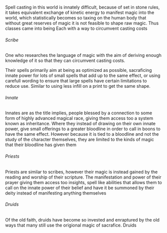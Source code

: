 Spell casting in this world is innately difficult, because of set in stone rules, it takes equivalent exchange of kinetic energy to manifest magic into the world, which statistically becomes so taxing on the human body that without great reserves of magic it is not feasible to shape raw magic. Thus classes came into being
Each with a way to circumvent casting costs

###### Scribe
One who researches the language of magic with the aim of deriving enough knowledge of it so that they can circumvent casting costs.

Their spells primarily aim at being as optimized as possible, sacraficing innate power for lots of small spells that add up to the same effect, or using carefull wording to ensure that large spells have certain limitations to reduce use. Similar to using less infill on a print to get the same shape.

###### Innate
Innates are as the title implies, people blessed by a connection to some form of highly advanced magical race, giving them access too a system known as inheritance. Where they instead of drawing on their own innate power, give small offerings to a greater bloodline in order to call in boons to have the same effect. However because it is tied to a bloodline and not the study of the character themselves, they are limited to the kinds of magic that their bloodline has given them

###### Priests
Priests are similar to scribes, however their magic is instead gained by the reading and worship of their scripture. The manifestation and power of their prayer giving them access too insights, spell like abilities that allows them to call on the innate power of their belief and have it be summoned by their deity instead of manifesting anything themselves


###### Druids
Of the old faith, druids have become so invested and enraptured by the old ways that many still use the origional magic of sacrafice. Druids






